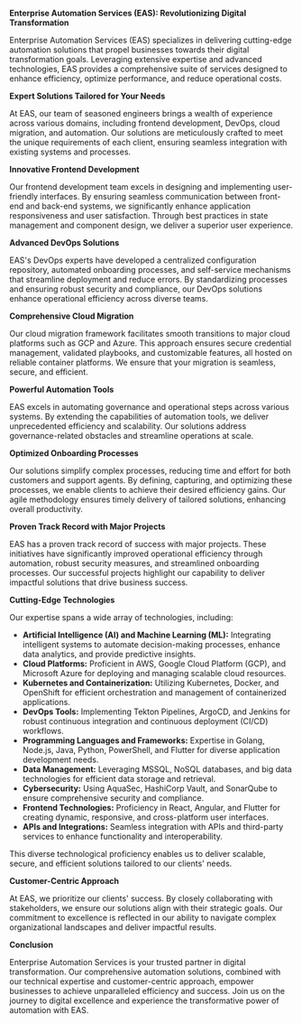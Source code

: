 **Enterprise Automation Services (EAS): Revolutionizing Digital Transformation**

Enterprise Automation Services (EAS) specializes in delivering cutting-edge automation solutions that propel businesses towards their digital transformation goals. Leveraging extensive expertise and advanced technologies, EAS provides a comprehensive suite of services designed to enhance efficiency, optimize performance, and reduce operational costs.

**Expert Solutions Tailored for Your Needs**

At EAS, our team of seasoned engineers brings a wealth of experience across various domains, including frontend development, DevOps, cloud migration, and automation. Our solutions are meticulously crafted to meet the unique requirements of each client, ensuring seamless integration with existing systems and processes.

**Innovative Frontend Development**

Our frontend development team excels in designing and implementing user-friendly interfaces. By ensuring seamless communication between front-end and back-end systems, we significantly enhance application responsiveness and user satisfaction. Through best practices in state management and component design, we deliver a superior user experience.

**Advanced DevOps Solutions**

EAS's DevOps experts have developed a centralized configuration repository, automated onboarding processes, and self-service mechanisms that streamline deployment and reduce errors. By standardizing processes and ensuring robust security and compliance, our DevOps solutions enhance operational efficiency across diverse teams.

**Comprehensive Cloud Migration**

Our cloud migration framework facilitates smooth transitions to major cloud platforms such as GCP and Azure. This approach ensures secure credential management, validated playbooks, and customizable features, all hosted on reliable container platforms. We ensure that your migration is seamless, secure, and efficient.

**Powerful Automation Tools**

EAS excels in automating governance and operational steps across various systems. By extending the capabilities of automation tools, we deliver unprecedented efficiency and scalability. Our solutions address governance-related obstacles and streamline operations at scale.

**Optimized Onboarding Processes**

Our solutions simplify complex processes, reducing time and effort for both customers and support agents. By defining, capturing, and optimizing these processes, we enable clients to achieve their desired efficiency gains. Our agile methodology ensures timely delivery of tailored solutions, enhancing overall productivity.

**Proven Track Record with Major Projects**

EAS has a proven track record of success with major projects. These initiatives have significantly improved operational efficiency through automation, robust security measures, and streamlined onboarding processes. Our successful projects highlight our capability to deliver impactful solutions that drive business success.

**Cutting-Edge Technologies**

Our expertise spans a wide array of technologies, including:
- **Artificial Intelligence (AI) and Machine Learning (ML):** Integrating intelligent systems to automate decision-making processes, enhance data analytics, and provide predictive insights.
- **Cloud Platforms:** Proficient in AWS, Google Cloud Platform (GCP), and Microsoft Azure for deploying and managing scalable cloud resources.
- **Kubernetes and Containerization:** Utilizing Kubernetes, Docker, and OpenShift for efficient orchestration and management of containerized applications.
- **DevOps Tools:** Implementing Tekton Pipelines, ArgoCD, and Jenkins for robust continuous integration and continuous deployment (CI/CD) workflows.
- **Programming Languages and Frameworks:** Expertise in Golang, Node.js, Java, Python, PowerShell, and Flutter for diverse application development needs.
- **Data Management:** Leveraging MSSQL, NoSQL databases, and big data technologies for efficient data storage and retrieval.
- **Cybersecurity:** Using AquaSec, HashiCorp Vault, and SonarQube to ensure comprehensive security and compliance.
- **Frontend Technologies:** Proficiency in React, Angular, and Flutter for creating dynamic, responsive, and cross-platform user interfaces.
- **APIs and Integrations:** Seamless integration with APIs and third-party services to enhance functionality and interoperability.

This diverse technological proficiency enables us to deliver scalable, secure, and efficient solutions tailored to our clients' needs.

**Customer-Centric Approach**

At EAS, we prioritize our clients' success. By closely collaborating with stakeholders, we ensure our solutions align with their strategic goals. Our commitment to excellence is reflected in our ability to navigate complex organizational landscapes and deliver impactful results.

**Conclusion**

Enterprise Automation Services is your trusted partner in digital transformation. Our comprehensive automation solutions, combined with our technical expertise and customer-centric approach, empower businesses to achieve unparalleled efficiency and success. Join us on the journey to digital excellence and experience the transformative power of automation with EAS.
